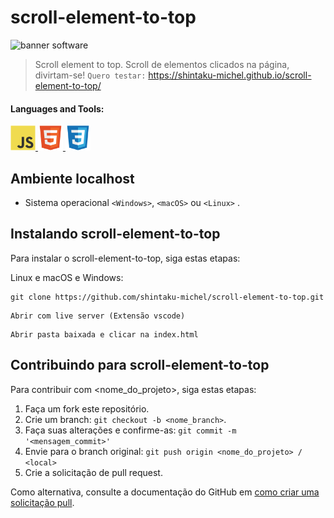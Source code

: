 # scroll-element-to-top

<img src="https://i.postimg.cc/43ymhxsc/Captura-de-Tela-2022-11-14-a-s-14-35-40.png" width="900px" height="275" alt="banner software">

> Scroll element to top. Scroll de elementos clicados na página, divirtam-se! `Quero testar:` <a href="https://shintaku-michel.github.io/scroll-element-to-top/" target="_blank">https://shintaku-michel.github.io/scroll-element-to-top/</a>

<h4 align="left">Languages and Tools:</h4>
<p align="left"> 
    <a href="https://developer.mozilla.org/en-US/docs/Web/JavaScript" target="_blank" rel="noreferrer"> 
        <img src="https://raw.githubusercontent.com/devicons/devicon/master/icons/javascript/javascript-original.svg" alt="javascript" width="40" height="40"/> 
    </a>
  <a href="https://developer.mozilla.org/en-US/docs/Learn/HTML" target="_blank" rel="noreferrer"> 
        <img src="https://raw.githubusercontent.com/devicons/devicon/master/icons/html5/html5-original.svg" alt="html5" width="40" height="40"/> 
    </a>
  <a href="https://developer.mozilla.org/en-US/docs/Web/CSS" target="_blank" rel="noreferrer"> 
        <img src="https://raw.githubusercontent.com/devicons/devicon/master/icons/css3/css3-original.svg" alt="css3" width="40" height="40"/> 
    </a>
</p>

## Ambiente localhost
* Sistema operacional `<Windows>`, `<macOS>` ou `<Linux>` .

## Instalando scroll-element-to-top

Para instalar o scroll-element-to-top, siga estas etapas:

Linux e macOS e Windows:
```
git clone https://github.com/shintaku-michel/scroll-element-to-top.git
```
```
Abrir com live server (Extensão vscode)
```
```
Abrir pasta baixada e clicar na index.html
```

## Contribuindo para scroll-element-to-top
<!---Se o seu README for longo ou se você tiver algum processo ou etapas específicas que deseja que os contribuidores sigam, considere a criação de um arquivo CONTRIBUTING.md separado--->
Para contribuir com <nome_do_projeto>, siga estas etapas:

1. Faça um fork este repositório.
2. Crie um branch: `git checkout -b <nome_branch>`.
3. Faça suas alterações e confirme-as: `git commit -m '<mensagem_commit>'`
4. Envie para o branch original: `git push origin <nome_do_projeto> / <local>`
5. Crie a solicitação de pull request.
 
Como alternativa, consulte a documentação do GitHub em [como criar uma solicitação pull](https://help.github.com/en/github/collaborating-with-issues-and-pull-requests/creating-a-pull-request).
